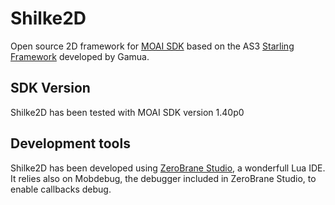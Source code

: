 Shilke2D
========

Open source 2D framework for [MOAI SDK](http://getmoai.com) based on the AS3 [Starling Framework](http://gamua.com/starling/) developed by Gamua.

## SDK Version

Shilke2D has been tested with MOAI SDK version 1.40p0

## Development tools

Shilke2D has been developed using [ZeroBrane Studio](http://studio.zerobrane.com/), a wonderfull Lua IDE. It relies also on Mobdebug, 
the debugger included in ZeroBrane Studio, to enable callbacks debug.



